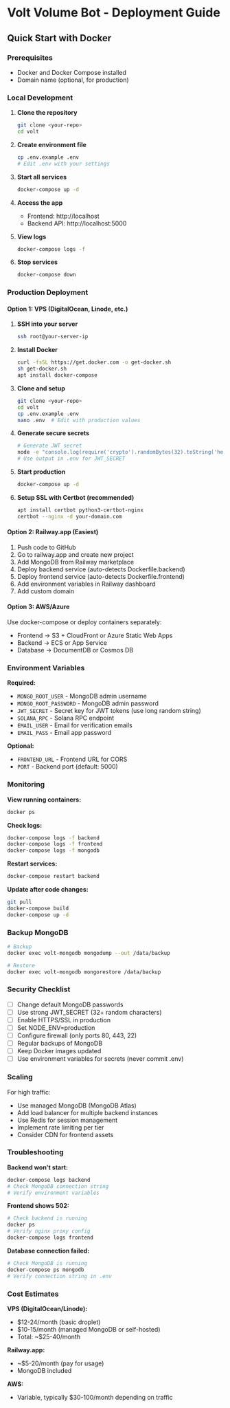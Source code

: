 # Volt Volume Bot - Deployment Guide

## Quick Start with Docker

### Prerequisites
- Docker and Docker Compose installed
- Domain name (optional, for production)

### Local Development

1. **Clone the repository**
   ```bash
   git clone <your-repo>
   cd volt
   ```

2. **Create environment file**
   ```bash
   cp .env.example .env
   # Edit .env with your settings
   ```

3. **Start all services**
   ```bash
   docker-compose up -d
   ```

4. **Access the app**
   - Frontend: http://localhost
   - Backend API: http://localhost:5000

5. **View logs**
   ```bash
   docker-compose logs -f
   ```

6. **Stop services**
   ```bash
   docker-compose down
   ```

### Production Deployment

#### Option 1: VPS (DigitalOcean, Linode, etc.)

1. **SSH into your server**
   ```bash
   ssh root@your-server-ip
   ```

2. **Install Docker**
   ```bash
   curl -fsSL https://get.docker.com -o get-docker.sh
   sh get-docker.sh
   apt install docker-compose
   ```

3. **Clone and setup**
   ```bash
   git clone <your-repo>
   cd volt
   cp .env.example .env
   nano .env  # Edit with production values
   ```

4. **Generate secure secrets**
   ```bash
   # Generate JWT secret
   node -e "console.log(require('crypto').randomBytes(32).toString('hex'))"
   # Use output in .env for JWT_SECRET
   ```

5. **Start production**
   ```bash
   docker-compose up -d
   ```

6. **Setup SSL with Certbot (recommended)**
   ```bash
   apt install certbot python3-certbot-nginx
   certbot --nginx -d your-domain.com
   ```

#### Option 2: Railway.app (Easiest)

1. Push code to GitHub
2. Go to railway.app and create new project
3. Add MongoDB from Railway marketplace
4. Deploy backend service (auto-detects Dockerfile.backend)
5. Deploy frontend service (auto-detects Dockerfile.frontend)
6. Add environment variables in Railway dashboard
7. Add custom domain

#### Option 3: AWS/Azure

Use docker-compose or deploy containers separately:
- Frontend → S3 + CloudFront or Azure Static Web Apps
- Backend → ECS or App Service
- Database → DocumentDB or Cosmos DB

### Environment Variables

**Required:**
- `MONGO_ROOT_USER` - MongoDB admin username
- `MONGO_ROOT_PASSWORD` - MongoDB admin password
- `JWT_SECRET` - Secret key for JWT tokens (use long random string)
- `SOLANA_RPC` - Solana RPC endpoint
- `EMAIL_USER` - Email for verification emails
- `EMAIL_PASS` - Email app password

**Optional:**
- `FRONTEND_URL` - Frontend URL for CORS
- `PORT` - Backend port (default: 5000)

### Monitoring

**View running containers:**
```bash
docker ps
```

**Check logs:**
```bash
docker-compose logs -f backend
docker-compose logs -f frontend
docker-compose logs -f mongodb
```

**Restart services:**
```bash
docker-compose restart backend
```

**Update after code changes:**
```bash
git pull
docker-compose build
docker-compose up -d
```

### Backup MongoDB

```bash
# Backup
docker exec volt-mongodb mongodump --out /data/backup

# Restore
docker exec volt-mongodb mongorestore /data/backup
```

### Security Checklist

- [ ] Change default MongoDB passwords
- [ ] Use strong JWT_SECRET (32+ random characters)
- [ ] Enable HTTPS/SSL in production
- [ ] Set NODE_ENV=production
- [ ] Configure firewall (only ports 80, 443, 22)
- [ ] Regular backups of MongoDB
- [ ] Keep Docker images updated
- [ ] Use environment variables for secrets (never commit .env)

### Scaling

For high traffic:
- Use managed MongoDB (MongoDB Atlas)
- Add load balancer for multiple backend instances
- Use Redis for session management
- Implement rate limiting per tier
- Consider CDN for frontend assets

### Troubleshooting

**Backend won't start:**
```bash
docker-compose logs backend
# Check MongoDB connection string
# Verify environment variables
```

**Frontend shows 502:**
```bash
# Check backend is running
docker ps
# Verify nginx proxy config
docker-compose logs frontend
```

**Database connection failed:**
```bash
# Check MongoDB is running
docker-compose ps mongodb
# Verify connection string in .env
```

### Cost Estimates

**VPS (DigitalOcean/Linode):**
- $12-24/month (basic droplet)
- $10-15/month (managed MongoDB or self-hosted)
- Total: ~$25-40/month

**Railway.app:**
- ~$5-20/month (pay for usage)
- MongoDB included

**AWS:**
- Variable, typically $30-100/month depending on traffic
